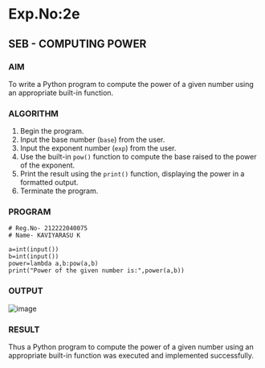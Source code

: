 # Exp.No:2e  
## SEB - COMPUTING POWER

### AIM  
To write a Python program to compute the power of a given number using an appropriate built-in function.

### ALGORITHM

1. Begin the program.  
2. Input the base number (`base`) from the user.  
3. Input the exponent number (`exp`) from the user.  
4. Use the built-in `pow()` function to compute the base raised to the power of the exponent.  
5. Print the result using the `print()` function, displaying the power in a formatted output.  
6. Terminate the program.


### PROGRAM
```
# Reg.No- 212222040075
# Name- KAVIYARASU K

a=int(input())
b=int(input())
power=lambda a,b:pow(a,b)
print("Power of the given number is:",power(a,b))
```
### OUTPUT

![image](https://github.com/user-attachments/assets/960f5522-5de6-4cdb-8ff0-65c4ab2a8708)

### RESULT

Thus a Python program to compute the power of a given number using an appropriate built-in function was executed and implemented successfully.
